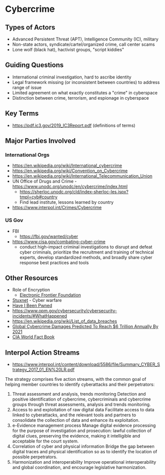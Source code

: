 # Cybercrime

## Types of Actors
* Advanced Persistent Threat (APT), Intelligence Community (IC), military
* Non-state actors, syndicate/cartel/organized crime, call center scams
* Lone wolf (black hat), hactivist groups, "script kiddies"

## Guiding Questions
* International criminal investigation, hard to ascribe identity
* Legal framework missing (or inconsistent between countries) to address range of issue
* Limited agreement on what exactly constitutes a "crime" in cyberspace
* Distinction between crime, terrorism, and espionage in cyberspace

## Key Terms
* https://pdf.ic3.gov/2019_IC3Report.pdf (definitions of terms)

## Major Parties Involved

### International Orgs
* https://en.wikipedia.org/wiki/International_cybercrime
* https://en.wikipedia.org/wiki/Convention_on_Cybercrime
* https://en.wikipedia.org/wiki/International_Telecommunication_Union
* UN Office of Drugs and Crime - https://www.unodc.org/unodc/en/cybercrime/index.html
    * https://sherloc.unodc.org/cld/index-sherloc-les.jspx?tmpl=cyb#country
    * Find lead institute, lessons learned by country
* https://www.interpol.int/Crimes/Cybercrime

### US Gov
* FBI
    * https://fbi.gov/wanted/cyber
* https://www.cisa.gov/combating-cyber-crime
    * conduct high-impact criminal investigations to disrupt and defeat cyber criminals, prioritize the recruitment and training of technical experts, develop standardized methods, and broadly share cyber response best practices and tools

## Other Resources
* Role of Encryption
    * [Electronic Frontier Foundation](https://www.eff.org/issues/privacy)
* [Stuxnet](https://www.youtube.com/watch?v=zEjUlbmD9kQ) - Cyber warfare
* [Have I Been Pwned](https://haveibeenpwned.com/)
* https://www.opm.gov/cybersecurity/cybersecurity-incidents/#WhatHappened
* https://en.wikipedia.org/wiki/List_of_data_breaches
* [Global Cybercrime Damages Predicted To Reach $6 Trillion Annually By 2021](https://cybersecurityventures.com/cybercrime-damages-6-trillion-by-2021/)
* [CIA World Fact Book](https://www.cia.gov/library/publications/resources/the-world-factbook/)

## Interpol Action Streams
* https://www.interpol.int/content/download/5586/file/Summary_CYBER_Strategy_2017_01_EN%20LR.pdf

The strategy comprises five action streams, with the common goal of helping member countries to identify cyberattacks and their perpetrators: 
1. Threat assessment and analysis, trends monitoring
Detection and positive identification of cybercrime, cybercriminals and cybercrime groups through threat assessments, analysis and trends monitoring. 
2. Access to and exploitation of raw digital data
Facilitate access to data linked to cyberattacks, and the relevant tools and partners to consolidate the collection of data and enhance its exploitation.
3. e-Evidence management process
Manage digital evidence processing for the purpose of investigation and prosecution: lawful collection
of digital clues, preserving the evidence, making it intelligible and acceptable for the court system.
4. Correlation of cyber and physical information
Bridge the gap between digital traces and physical identification so as to identify the location of possible perpetrators.
5. Harmonization and interoperability
Improve operational interoperability and global coordination, and encourage legislative harmonization.